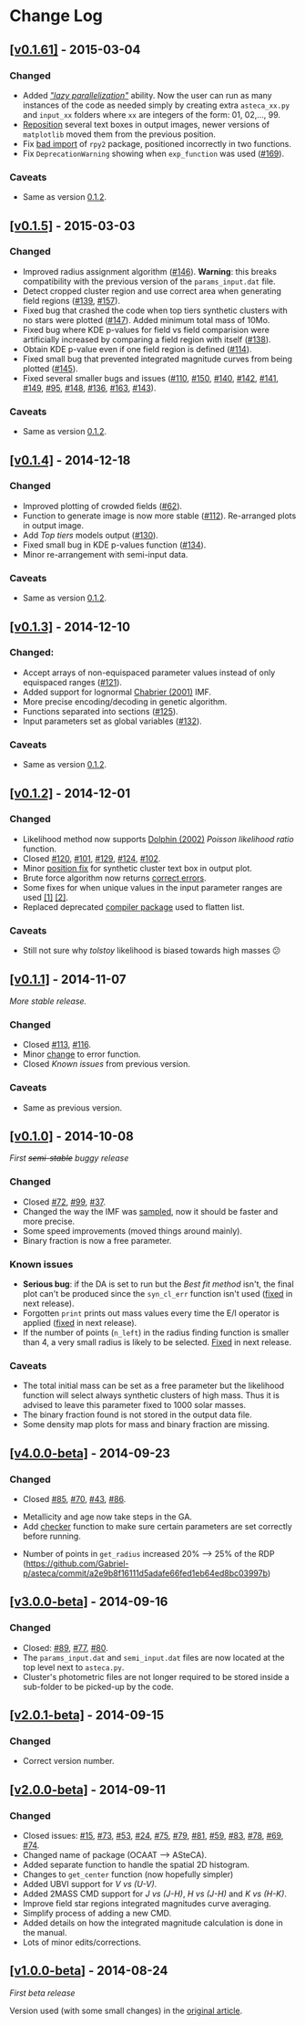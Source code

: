 # Change Log

## [[v0.1.61]](https://github.com/asteca/asteca/releases/tag/v0.1.61) - 2015-03-04

### Changed

* Added [_"lazy parallelization"_](https://github.com/asteca/asteca/commit/b536c84c2ad085bbe8ff10a0b6535618ae1ba09a) ability. Now the user can run as many instances of the code as needed simply by creating extra `asteca_xx.py` and `input_xx` folders where `xx` are integers of the form: 01, 02,..., 99.
* [Reposition](https://github.com/asteca/asteca/commit/e7dec4b75a62ff397ee62cb322345f6b17b74ff6) several text boxes in output images, newer versions of `matplotlib` moved them from the previous position.
* Fix [bad import](https://github.com/asteca/asteca/commit/9bed2166e9cc36faa7077c79c436c50e40801820) of `rpy2` package, positioned incorrectly in two functions.
* Fix `DeprecationWarning` showing when `exp_function` was used ([#169](https://github.com/asteca/asteca/issues/169)).

### Caveats

* Same as version [0.1.2](https://github.com/asteca/asteca/releases/tag/v0.1.2).

## [[v0.1.5]](https://github.com/asteca/asteca/releases/tag/v0.1.5) - 2015-03-03

### Changed

* Improved radius assignment algorithm ([#146](https://github.com/asteca/asteca/issues/146)). **Warning**: this breaks compatibility with the previous version of the `params_input.dat` file.
* Detect cropped cluster region and use correct area when generating field regions ([#139](https://github.com/asteca/asteca/issues/139), [#157](https://github.com/asteca/asteca/issues/157)).
* Fixed bug that crashed the code when top tiers synthetic clusters with no stars were plotted ([#147](https://github.com/asteca/asteca/issues/147)). Added minimum total mass of 10Mo.
* Fixed bug where KDE p-values for field vs field comparision were artificially increased by comparing a field region with itself ([#138](https://github.com/asteca/asteca/issues/138)).
* Obtain KDE p-value even if one field region is defined ([#114](https://github.com/asteca/asteca/issues/114)).
* Fixed small bug that prevented integrated magnitude curves from being plotted ([#145](https://github.com/asteca/asteca/issues/145)).
* Fixed several smaller bugs and issues ([#110](https://github.com/asteca/asteca/issues/110), [#150](https://github.com/asteca/asteca/issues/150), [#140](https://github.com/asteca/asteca/issues/140), [#142](https://github.com/asteca/asteca/issues/142), [#141](https://github.com/asteca/asteca/issues/141), [#149](https://github.com/asteca/asteca/issues/149), [#95](https://github.com/asteca/asteca/issues/95), [#148](https://github.com/asteca/asteca/issues/148), [#136](https://github.com/asteca/asteca/issues/136), [#163](https://github.com/asteca/asteca/issues/163), [#143](https://github.com/asteca/asteca/issues/143)).

### Caveats

* Same as version [0.1.2](https://github.com/asteca/asteca/releases/tag/v0.1.2).

## [[v0.1.4]](https://github.com/asteca/asteca/releases/tag/v0.1.4) - 2014-12-18

### Changed

* Improved plotting of crowded fields ([#62](https://github.com/asteca/asteca/issues/62)).
* Function to generate image is now more stable ([#112](https://github.com/asteca/asteca/issues/112)). Re-arranged plots in output image.
* Add _Top tiers_ models output ([#130](https://github.com/asteca/asteca/issues/130)).
* Fixed small bug in KDE p-values function ([#134](https://github.com/asteca/asteca/issues/134)).
* Minor re-arrangement with semi-input data.

### Caveats

* Same as version [0.1.2](https://github.com/asteca/asteca/releases/tag/v0.1.2).

## [[v0.1.3]](https://github.com/asteca/asteca/releases/tag/v0.1.3) - 2014-12-10

### Changed:

* Accept arrays of non-equispaced parameter values instead of only equispaced ranges ([#121](https://github.com/asteca/asteca/issues/121)).
* Added support for lognormal [Chabrier (2001)](http://adsabs.harvard.edu/abs/2001ApJ...554.1274C) IMF.
* More precise encoding/decoding in genetic algorithm.
* Functions separated into sections ([#125](https://github.com/asteca/asteca/issues/125)).
* Input parameters set as global variables ([#132](https://github.com/asteca/asteca/issues/132)).

### Caveats

* Same as version [0.1.2](https://github.com/asteca/asteca/releases/tag/v0.1.2).

## [[v0.1.2]](https://github.com/asteca/asteca/releases/tag/v0.1.2) - 2014-12-01

### Changed

* Likelihood method now supports [Dolphin (2002)](http://adsabs.harvard.edu/abs/2002MNRAS.332...91D) _Poisson likelihood ratio_ function.
* Closed [#120](https://github.com/asteca/asteca/issues/120), [#101](https://github.com/asteca/asteca/issues/101), [#129](https://github.com/asteca/asteca/issues/129), [#124](https://github.com/asteca/asteca/issues/124), [#102](https://github.com/asteca/asteca/issues/102).
* Minor [position fix](https://github.com/asteca/asteca/commit/00538bda879009bae0a4e7565b124c8939c75d0f) for synthetic cluster text box in output plot.
* Brute force algorithm now returns [correct errors](https://github.com/asteca/asteca/commit/afe30cbdff561a90986a638c55a4b7247fd0bc53).
* Some fixes for when unique values in the input parameter ranges are used [[1]](https://github.com/asteca/asteca/commit/7cc383d799f2af5c1f1f8a6dcfc80e639461f02d) [[2]](https://github.com/asteca/asteca/commit/c6505025d4c3b6147a2913fad648dc18c125376b).
* Replaced deprecated [compiler package](https://github.com/asteca/asteca/commit/f9e8c5edba5f5ca8cc33ec1afb4d137f7167e8df) used to flatten list.

### Caveats

 * Still not sure why _tolstoy_ likelihood is biased towards high masses :confused:

## [[v0.1.1]](https://github.com/asteca/asteca/releases/tag/v0.1.1) - 2014-11-07

_More stable release._

### Changed

* Closed [#113](https://github.com/asteca/asteca/issues/113), [#116](https://github.com/asteca/asteca/issues/116).
* Minor [change](https://github.com/asteca/asteca/commit/3cffb4faa0c1dc6956aae2217c73afb4f392e53d) to error function.
* Closed _Known issues_ from previous version.

### Caveats

 * Same as previous version.

## [[v0.1.0]](https://github.com/asteca/asteca/releases/tag/v0.1.0) - 2014-10-08

_First <s>semi-stable</s> buggy release_

### Changed

* Closed [#72](https://github.com/asteca/asteca/issues/72), [#99](https://github.com/asteca/asteca/issues/99), [#37](https://github.com/asteca/asteca/issues/37).
* Changed the way the IMF was [sampled](https://github.com/Gabriel-p/asteca/commit/0671e74c52fbecde6bcbb1afb1c2624875156e57), now it should be faster and more precise.
* Some speed improvements (moved things around mainly).
* Binary fraction is now a free parameter.

### Known issues

 * **Serious bug**: if the DA is set to run but the _Best fit method_ isn't, the final plot can't be produced since the `syn_cl_err` function isn't used ([fixed](https://github.com/Gabriel-p/asteca/commit/3e806bd0af5d7fcd7c8f2940716df880f4c1b67d) in next release).
 * Forgotten `print` prints out mass values every time the E/I operator is applied ([fixed](https://github.com/Gabriel-p/asteca/commit/8b313ef60fddccc41fd6fb7b9746f75f3e867d39) in next release).
 * If the number of points (`n_left`) in the radius finding function is smaller than 4, a very small radius is likely
to be selected. [Fixed](https://github.com/Gabriel-p/asteca/commit/c247fd7fa4cca4d6bb341263434a4a43a4778efd) in next release.

### Caveats

 * The total initial mass can be set as a free parameter but the likelihood function will select always synthetic clusters of high mass. Thus it is advised to leave this parameter fixed to 1000 solar masses.
 * The binary fraction found is not stored in the output data file.
 * Some density map plots for mass and binary fraction are missing.

## [[v4.0.0-beta]](https://github.com/asteca/asteca/releases/tag/v4.0.0-beta) - 2014-09-23

### Changed

* Closed [#85](https://github.com/asteca/asteca/issues/85), [#70](https://github.com/asteca/asteca/issues/70), [#43](https://github.com/asteca/asteca/issues/43), [#86](https://github.com/asteca/asteca/issues/86).
- Metallicity and age now take steps in the GA.
- Add [checker](https://github.com/Gabriel-p/asteca/blob/master/functions/checker.py) function to make sure certain parameters are set correctly before running.
* Number of points in `get_radius` increased 20% --> 25% of the RDP (https://github.com/Gabriel-p/asteca/commit/a2e9b8f16111d5adafe66fed1eb64ed8bc03997b)

## [[v3.0.0-beta]](https://github.com/asteca/asteca/releases/tag/v3.0.0-beta) - 2014-09-16

### Changed

* Closed: [#89](https://github.com/asteca/asteca/issues/89), [#77](https://github.com/asteca/asteca/issues/77), [#80](https://github.com/asteca/asteca/issues/80).
* The `params_input.dat` and `semi_input.dat` files are now located at the top level next to `asteca.py`.
* Cluster's photometric files are not longer required to be stored inside a sub-folder to be picked-up by the code.

## [[v2.0.1-beta]](https://github.com/asteca/asteca/releases/tag/v2.0.1-beta) - 2014-09-15

### Changed

* Correct version number.

## [[v2.0.0-beta]](https://github.com/asteca/asteca/releases/tag/v2.0.0-beta) - 2014-09-11

### Changed

* Closed issues: [#15](https://github.com/asteca/asteca/issues/15), [#73](https://github.com/asteca/asteca/issues/73), [#53](https://github.com/asteca/asteca/issues/53), [#24](https://github.com/asteca/asteca/issues/24),  [#75](https://github.com/asteca/asteca/issues/75), [#79](https://github.com/asteca/asteca/issues/79), [#81](https://github.com/asteca/asteca/issues/81), [#59](https://github.com/asteca/asteca/issues/59), [#83](https://github.com/asteca/asteca/issues/83), [#78](https://github.com/asteca/asteca/issues/78), [#69](https://github.com/asteca/asteca/issues/69), [#74](https://github.com/asteca/asteca/issues/74).
* Changed name of package (OCAAT --> ASteCA).
* Added separate function to handle the spatial 2D histogram.
* Changes to `get_center` function (now hopefully simpler)
* Added UBVI support for _V vs (U-V)_.
* Added 2MASS CMD support for _J vs (J-H)_, _H vs (J-H)_ and _K vs (H-K)_.
* Improve field star regions integrated magnitudes curve averaging.
* Simplify process of adding a new CMD.
* Added details on how the integrated magnitude calculation is done in the manual.
* Lots of minor edits/corrections.

## [[v1.0.0-beta]](https://github.com/asteca/asteca/releases/tag/v1.0.0-beta) - 2014-08-24

_First beta release_

Version used (with some small changes) in the [original article](http://arxiv.org/abs/1412.2366).

